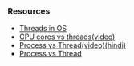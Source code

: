 ### Resources
- [Threads in OS](https://www.geeksforgeeks.org/thread-in-operating-system/)
- [CPU cores vs threads(video)](https://youtu.be/hwTYDQ0zZOw)
- [Process vs Thread(video)(hindi)](https://youtu.be/ITc09gOrqZk)
- [Process vs Thread](https://www.geeksforgeeks.org/difference-between-process-and-thread/)
